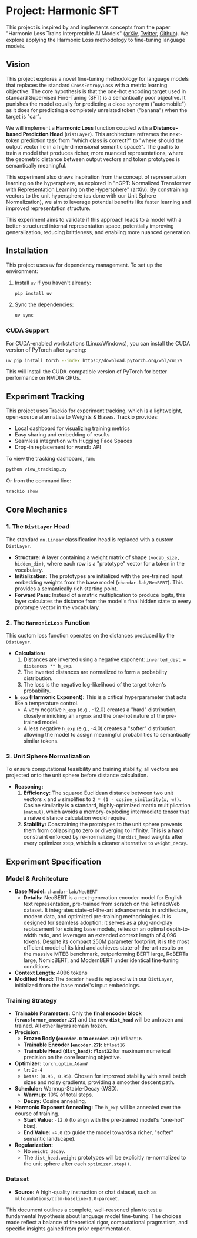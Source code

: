 # Project: Harmonic SFT

This project is inspired by and implements concepts from the paper "Harmonic Loss Trains Interpretable AI Models" ([arXiv](https://arxiv.org/abs/2502.01628), [Twitter](https://x.com/dbaek__/status/1886781418115862544), [Github](https://github.com/KindXiaoming/grow-crystals)). We explore applying the Harmonic Loss methodology to fine-tuning language models.

## Vision

This project explores a novel fine-tuning methodology for language models that replaces the standard `CrossEntropyLoss` with a metric learning objective. The core hypothesis is that the one-hot encoding target used in standard Supervised Fine-Tuning (SFT) is a semantically poor objective. It punishes the model equally for predicting a close synonym ("automobile") as it does for predicting a completely unrelated token ("banana") when the target is "car".

We will implement a **Harmonic Loss** function coupled with a **Distance-based Prediction Head** (`DistLayer`). This architecture reframes the next-token prediction task from "which class is correct?" to "where should the output vector lie in a high-dimensional semantic space?". The goal is to train a model that produces richer, more nuanced representations, where the geometric distance between output vectors and token prototypes is semantically meaningful.

This experiment also draws inspiration from the concept of representation learning on the hypersphere, as explored in "nGPT: Normalized Transformer with Representation Learning on the Hypersphere" ([arXiv](https://arxiv.org/html/2410.01131v1)). By constraining vectors to the unit hypersphere (as done with our Unit Sphere Normalization), we aim to leverage potential benefits like faster learning and improved representation structure.

This experiment aims to validate if this approach leads to a model with a better-structured internal representation space, potentially improving generalization, reducing brittleness, and enabling more nuanced generation.

## Installation

This project uses `uv` for dependency management. To set up the environment:

1. Install `uv` if you haven't already:
   ```bash
   pip install uv
   ```

2. Sync the dependencies:
   ```bash
   uv sync
   ```

### CUDA Support

For CUDA-enabled workstations (Linux/Windows), you can install the CUDA version of PyTorch after syncing:

```bash
uv pip install torch --index https://download.pytorch.org/whl/cu129
```

This will install the CUDA-compatible version of PyTorch for better performance on NVIDIA GPUs.

## Experiment Tracking

This project uses [Trackio](https://huggingface.co/blog/trackio) for experiment tracking, which is a lightweight, open-source alternative to Weights & Biases. Trackio provides:

- Local dashboard for visualizing training metrics
- Easy sharing and embedding of results
- Seamless integration with Hugging Face Spaces
- Drop-in replacement for wandb API

To view the tracking dashboard, run:
```bash
python view_tracking.py
```

Or from the command line:
```bash
trackio show
```

## Core Mechanics

### 1. The `DistLayer` Head

The standard `nn.Linear` classification head is replaced with a custom `DistLayer`.

-   **Structure:** A layer containing a weight matrix of shape `(vocab_size, hidden_dim)`, where each row is a "prototype" vector for a token in the vocabulary.
-   **Initialization:** The prototypes are initialized with the pre-trained input embedding weights from the base model (`chandar-lab/NeoBERT`). This provides a semantically rich starting point.
-   **Forward Pass:** Instead of a matrix multiplication to produce logits, this layer calculates the distance from the model's final hidden state to every prototype vector in the vocabulary.

### 2. The `HarmonicLoss` Function

This custom loss function operates on the distances produced by the `DistLayer`.

-   **Calculation:**
    1.  Distances are inverted using a negative exponent: `inverted_dist = distances ** h_exp`.
    2.  The inverted distances are normalized to form a probability distribution.
    3.  The loss is the negative log-likelihood of the target token's probability.
-   **`h_exp` (Harmonic Exponent):** This is a critical hyperparameter that acts like a temperature control.
    -   A very negative `h_exp` (e.g., -12.0) creates a "hard" distribution, closely mimicking an `argmax` and the one-hot nature of the pre-trained model.
    -   A less negative `h_exp` (e.g., -4.0) creates a "softer" distribution, allowing the model to assign meaningful probabilities to semantically similar tokens.

### 3. Unit Sphere Normalization

To ensure computational feasibility and training stability, all vectors are projected onto the unit sphere before distance calculation.

-   **Reasoning:**
    1.  **Efficiency:** The squared Euclidean distance between two unit vectors `x` and `w` simplifies to `2 * (1 - cosine_similarity(x, w))`. Cosine similarity is a standard, highly-optimized matrix multiplication (`matmul`), which avoids a memory-exploding intermediate tensor that a naive distance calculation would require.
    2.  **Stability:** Constraining the prototypes to the unit sphere prevents them from collapsing to zero or diverging to infinity. This is a hard constraint enforced by re-normalizing the `dist_head` weights after every optimizer step, which is a cleaner alternative to `weight_decay`.

## Experiment Specification

### Model & Architecture

-   **Base Model:** `chandar-lab/NeoBERT`
    -   **Details:** NeoBERT is a next-generation encoder model for English text representation, pre-trained from scratch on the RefinedWeb dataset. It integrates state-of-the-art advancements in architecture, modern data, and optimized pre-training methodologies. It is designed for seamless adoption: it serves as a plug-and-play replacement for existing base models, relies on an optimal depth-to-width ratio, and leverages an extended context length of 4,096 tokens. Despite its compact 250M parameter footprint, it is the most efficient model of its kind and achieves state-of-the-art results on the massive MTEB benchmark, outperforming BERT large, RoBERTa large, NomicBERT, and ModernBERT under identical fine-tuning conditions.
-   **Context Length:** 4096 tokens
-   **Modified Head:** The `decoder` head is replaced with our `DistLayer`, initialized from the base model's input embeddings.

### Training Strategy

-   **Trainable Parameters:** Only the **final encoder block (`transformer_encoder.27`)** and the new **`dist_head`** will be unfrozen and trained. All other layers remain frozen.
-   **Precision:**
    -   **Frozen Body (`encoder.0` to `encoder.26`):** `bfloat16`
    -   **Trainable Encoder (`encoder.27`):** `bfloat16`
    -   **Trainable Head (`dist_head`):** **`float32`** for maximum numerical precision on the core learning objective.
-   **Optimizer:** `torch.optim.AdamW`
    -   `lr`: `2e-4`
    -   `betas`: `(0.95, 0.95)`. Chosen for improved stability with small batch sizes and noisy gradients, providing a smoother descent path.
-   **Scheduler:** Warmup-Stable-Decay (WSD).
    -   **Warmup:** 10% of total steps.
    -   **Decay:** Cosine annealing.
-   **Harmonic Exponent Annealing:** The `h_exp` will be annealed over the course of training.
    -   **Start Value:** `-12.0` (to align with the pre-trained model's "one-hot" bias).
    -   **End Value:** `-4.0` (to guide the model towards a richer, "softer" semantic landscape).
-   **Regularization:**
    -   No `weight_decay`.
    -   The `dist_head.weight` prototypes will be explicitly re-normalized to the unit sphere after each `optimizer.step()`.

### Dataset

-   **Source:** A high-quality instruction or chat dataset, such as `mlfoundations/dclm-baseline-1.0-parquet`.

This document outlines a complete, well-reasoned plan to test a fundamental hypothesis about language model fine-tuning. The choices made reflect a balance of theoretical rigor, computational pragmatism, and specific insights gained from prior experimentation.
